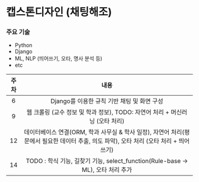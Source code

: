 # 캡스톤디자인 (채팅해조)

### 주요 기술
- Python
- Django
- ML, NLP (띄어쓰기, 오타, 명사 분석 등)
- etc


|주차|내용|
|:-------:|:-----:
|6|Django를 이용한 규칙 기반 채팅 및 화면 구성
|9|웹 크롤링 (교수 정보 및 학과 정보), TODO: 자연어 처리 + 머신러닝 (오타 처리)
|12|데이터베이스 연결(ORM, 학과 사무실 & 학사 일정), 자연어 처리(평문에서 필요한 데이터 추출, 의도 파악), 오타 처리 (오타 처리 + 띄어쓰기)
|14|TODO : 학식 기능, 길찾기 기능, select_function(Rule-base -> ML), 오타 처리 추가
